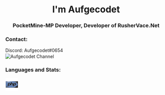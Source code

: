<h1 align="center">I'm Aufgecodet</h1>
<h3 align="center">PocketMine-MP Developer, Developer of RusherVace.Net</h3>
<h3 align="left">Contact:</h3>
<p align="left">
  Discord: Aufgecodet#0654<br>
<img align="center" src="https://cdn.jsdelivr.net/npm/simple-icons@3.0.1/icons/youtube.svg" alt="Aufgecodet Channel" height="30" width="40" /></a>
</p>
<h3 align="left">Languages and Stats:</h3>
<p align="left"> <a href="https://www.php.net" target="_blank"> <img src="https://raw.githubusercontent.com/devicons/devicon/master/icons/php/php-original.svg" alt="php" width="40" height="40"/> </a> </p>

